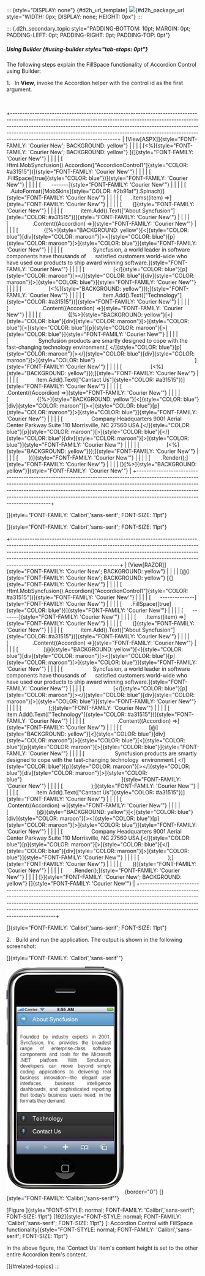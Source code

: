 ::: {style="DISPLAY: none"}
[](ms-xhelp:///?Id=d2h_url_template){#d2h_url_template} ![](!package_url!){#d2h_package_url style="WIDTH: 0px; DISPLAY: none; HEIGHT: 0px"}
:::

::: {.d2h_secondary_topic style="PADDING-BOTTOM: 10pt; MARGIN: 0pt; PADDING-LEFT: 0pt; PADDING-RIGHT: 0pt; PADDING-TOP: 0pt"}
##### Using Builder {#using-builder style="tab-stops: 0pt"}

The following steps explain the FillSpace functionality of Accordion Control using Builder:

1.   In **View**, invoke the Accordion helper with the control id as the first argument.

 

+-------------------------------------------------------------------------------------------------------------------------------------------------------------------------------------------------------------------------------------------------------------------------------------------------------------------------------------------------------------------+
| [View\[ASPX\]]{style="FONT-FAMILY: 'Courier New'; BACKGROUND: yellow"}                                                                                                                                                                                                                                                                                            |
|                                                                                                                                                                                                                                                                                                                                                                   |
| [\<%]{style="FONT-FAMILY: 'Courier New'; BACKGROUND: yellow"} [{]{style="FONT-FAMILY: 'Courier New'"}                                                                                                                                                                                                                                                             |
|                                                                                                                                                                                                                                                                                                                                                                   |
| [  Html.MobSyncfusion().Accordion([\"AccordionControl1\"]{style="COLOR: #a31515"})]{style="FONT-FAMILY: 'Courier New'"}                                                                                                                                                                                                                                           |
|                                                                                                                                                                                                                                                                                                                                                                   |
| [      .FillSpace([true]{style="COLOR: blue"})]{style="FONT-FAMILY: 'Courier New'"}                                                                                                                                                                                                                                                                               |
|                                                                                                                                                                                                                                                                                                                                                                   |
| [       \-\-\-\-\-\--]{style="FONT-FAMILY: 'Courier New'"}                                                                                                                                                                                                                                                                                                        |
|                                                                                                                                                                                                                                                                                                                                                                   |
| [      .AutoFormat([MobSkins]{style="COLOR: #2b91af"}.Spinach)]{style="FONT-FAMILY: 'Courier New'"}                                                                                                                                                                                                                                                               |
|                                                                                                                                                                                                                                                                                                                                                                   |
| [      .Items((item) =\>]{style="FONT-FAMILY: 'Courier New'"}                                                                                                                                                                                                                                                                                                     |
|                                                                                                                                                                                                                                                                                                                                                                   |
| [       {]{style="FONT-FAMILY: 'Courier New'"}                                                                                                                                                                                                                                                                                                                    |
|                                                                                                                                                                                                                                                                                                                                                                   |
| [            item.Add().Text([\"About Syncfusion\"]{style="COLOR: #a31515"})]{style="FONT-FAMILY: 'Courier New'"}                                                                                                                                                                                                                                                 |
|                                                                                                                                                                                                                                                                                                                                                                   |
| [                .Content((Accordion) =\>]{style="FONT-FAMILY: 'Courier New'"}                                                                                                                                                                                                                                                                                    |
|                                                                                                                                                                                                                                                                                                                                                                   |
| [                 {[%\>]{style="BACKGROUND: yellow"}[\<]{style="COLOR: blue"}[div]{style="COLOR: maroon"}[\>\<]{style="COLOR: blue"}[p]{style="COLOR: maroon"}[\>]{style="COLOR: blue"}]{style="FONT-FAMILY: 'Courier New'"}                                                                                                                                      |
|                                                                                                                                                                                                                                                                                                                                                                   |
| [                    Syncfusion, a world leader in software components have thousands of      satisfied customers world-wide who have used our products to ship award winning software.]{style="FONT-FAMILY: 'Courier New'"}                                                                                                                                      |
|                                                                                                                                                                                                                                                                                                                                                                   |
| [                   [\</]{style="COLOR: blue"}[p]{style="COLOR: maroon"}[\>\</]{style="COLOR: blue"}[div]{style="COLOR: maroon"}[\>]{style="COLOR: blue"}]{style="FONT-FAMILY: 'Courier New'"}                                                                                                                                                                    |
|                                                                                                                                                                                                                                                                                                                                                                   |
| [                  [\<%]{style="BACKGROUND: yellow"}});]{style="FONT-FAMILY: 'Courier New'"}                                                                                                                                                                                                                                                                      |
|                                                                                                                                                                                                                                                                                                                                                                   |
| [            item.Add().Text([\"Technology\"]{style="COLOR: #a31515"})]{style="FONT-FAMILY: 'Courier New'"}                                                                                                                                                                                                                                                       |
|                                                                                                                                                                                                                                                                                                                                                                   |
| [                      .Content((Accordion) =\>]{style="FONT-FAMILY: 'Courier New'"}                                                                                                                                                                                                                                                                              |
|                                                                                                                                                                                                                                                                                                                                                                   |
| [                  {[%\>]{style="BACKGROUND: yellow"}[\<]{style="COLOR: blue"}[div]{style="COLOR: maroon"}[\>]{style="COLOR: blue"}[\<]{style="COLOR: blue"}[p]{style="COLOR: maroon"}[\>]{style="COLOR: blue"}]{style="FONT-FAMILY: 'Courier New'"}                                                                                                              |
|                                                                                                                                                                                                                                                                                                                                                                   |
| [                    Syncfusion products are smartly designed to cope with the fast-changing technology environment.[ \</]{style="COLOR: blue"}[p]{style="COLOR: maroon"}[\>\</]{style="COLOR: blue"}[div]{style="COLOR: maroon"}[\>]{style="COLOR: blue"}                                                                  ]{style="FONT-FAMILY: 'Courier New'"} |
|                                                                                                                                                                                                                                                                                                                                                                   |
| [                   [\<%]{style="BACKGROUND: yellow"}});]{style="FONT-FAMILY: 'Courier New'"}                                                                                                                                                                                                                                                                     |
|                                                                                                                                                                                                                                                                                                                                                                   |
| [            item.Add().Text([\"Cantact Us\"]{style="COLOR: #a31515"})]{style="FONT-FAMILY: 'Courier New'"}                                                                                                                                                                                                                                                       |
|                                                                                                                                                                                                                                                                                                                                                                   |
| [                     .Content((Accordion) =\>]{style="FONT-FAMILY: 'Courier New'"}                                                                                                                                                                                                                                                                               |
|                                                                                                                                                                                                                                                                                                                                                                   |
| [                   {[%\>]{style="BACKGROUND: yellow"}[\<]{style="COLOR: blue"}[div]{style="COLOR: maroon"}[\>\<]{style="COLOR: blue"}[p]{style="COLOR: maroon"}[\>]{style="COLOR: blue"}]{style="FONT-FAMILY: 'Courier New'"}                                                                                                                                    |
|                                                                                                                                                                                                                                                                                                                                                                   |
| [                   Company Headquarters 9001 Aerial Center Parkway Suite 110 Morrisville, NC 27560 USA.[\</]{style="COLOR: blue"}[p]{style="COLOR: maroon"}[\>]{style="COLOR: blue"}[\</]{style="COLOR: blue"}[div]{style="COLOR: maroon"}[\>]{style="COLOR: blue"}]{style="FONT-FAMILY: 'Courier New'"}                                                         |
|                                                                                                                                                                                                                                                                                                                                                                   |
| [                  [\<%]{style="BACKGROUND: yellow"}});]{style="FONT-FAMILY: 'Courier New'"}                                                                                                                                                                                                                                                                      |
|                                                                                                                                                                                                                                                                                                                                                                   |
| [       })]{style="FONT-FAMILY: 'Courier New'"}                                                                                                                                                                                                                                                                                                                   |
|                                                                                                                                                                                                                                                                                                                                                                   |
| [       .Render();]{style="FONT-FAMILY: 'Courier New'"}                                                                                                                                                                                                                                                                                                           |
|                                                                                                                                                                                                                                                                                                                                                                   |
| [}[%\>]{style="BACKGROUND: yellow"}]{style="FONT-FAMILY: 'Courier New'"}                                                                                                                                                                                                                                                                                          |
+-------------------------------------------------------------------------------------------------------------------------------------------------------------------------------------------------------------------------------------------------------------------------------------------------------------------------------------------------------------------+

[]{style="FONT-FAMILY: 'Calibri','sans-serif'; FONT-SIZE: 11pt"} 

[]{style="FONT-FAMILY: 'Calibri','sans-serif'; FONT-SIZE: 11pt"} 

+--------------------------------------------------------------------------------------------------------------------------------------------------------------------------------------------------------------------------------------------------------------------------------------------------------------------------------------------------------------------+
| [View\[RAZOR\]]{style="FONT-FAMILY: 'Courier New'; BACKGROUND: yellow"}                                                                                                                                                                                                                                                                                            |
|                                                                                                                                                                                                                                                                                                                                                                    |
| [@]{style="FONT-FAMILY: 'Courier New'; BACKGROUND: yellow"} [{]{style="FONT-FAMILY: 'Courier New'"}                                                                                                                                                                                                                                                                |
|                                                                                                                                                                                                                                                                                                                                                                    |
| [  Html.MobSyncfusion().Accordion([\"AccordionControl1\"]{style="COLOR: #a31515"})]{style="FONT-FAMILY: 'Courier New'"}                                                                                                                                                                                                                                            |
|                                                                                                                                                                                                                                                                                                                                                                    |
| [      \-\-\-\-\-\-\-\-\-\-\-\-\--]{style="FONT-FAMILY: 'Courier New'"}                                                                                                                                                                                                                                                                                            |
|                                                                                                                                                                                                                                                                                                                                                                    |
| [      .FillSpace([true]{style="COLOR: blue"})]{style="FONT-FAMILY: 'Courier New'"}                                                                                                                                                                                                                                                                                |
|                                                                                                                                                                                                                                                                                                                                                                    |
| [      \-\-\-\-\-\--]{style="FONT-FAMILY: 'Courier New'"}                                                                                                                                                                                                                                                                                                          |
|                                                                                                                                                                                                                                                                                                                                                                    |
| [      .Items((item) =\>]{style="FONT-FAMILY: 'Courier New'"}                                                                                                                                                                                                                                                                                                      |
|                                                                                                                                                                                                                                                                                                                                                                    |
| [       {]{style="FONT-FAMILY: 'Courier New'"}                                                                                                                                                                                                                                                                                                                     |
|                                                                                                                                                                                                                                                                                                                                                                    |
| [            item.Add().Text([\"About Syncfusion\"]{style="COLOR: #a31515"})]{style="FONT-FAMILY: 'Courier New'"}                                                                                                                                                                                                                                                  |
|                                                                                                                                                                                                                                                                                                                                                                    |
| [                .Content((Accordion) =\>]{style="FONT-FAMILY: 'Courier New'"}                                                                                                                                                                                                                                                                                     |
|                                                                                                                                                                                                                                                                                                                                                                    |
| [                 [@]{style="BACKGROUND: yellow"}[\<]{style="COLOR: blue"}[div]{style="COLOR: maroon"}[\>\<]{style="COLOR: blue"}[p]{style="COLOR: maroon"}[\>]{style="COLOR: blue"}]{style="FONT-FAMILY: 'Courier New'"}                                                                                                                                          |
|                                                                                                                                                                                                                                                                                                                                                                    |
| [                    Syncfusion, a world leader in software components have thousands of      satisfied customers world-wide who have used our products to ship award winning software.]{style="FONT-FAMILY: 'Courier New'"}                                                                                                                                       |
|                                                                                                                                                                                                                                                                                                                                                                    |
| [                   [\</]{style="COLOR: blue"}[p]{style="COLOR: maroon"}[\>\</]{style="COLOR: blue"}[div]{style="COLOR: maroon"}[\>]{style="COLOR: blue"}]{style="FONT-FAMILY: 'Courier New'"}                                                                                                                                                                     |
|                                                                                                                                                                                                                                                                                                                                                                    |
| [                  );]{style="FONT-FAMILY: 'Courier New'"}                                                                                                                                                                                                                                                                                                         |
|                                                                                                                                                                                                                                                                                                                                                                    |
| [            item.Add().Text([\"Technology\"]{style="COLOR: #a31515"})]{style="FONT-FAMILY: 'Courier New'"}                                                                                                                                                                                                                                                        |
|                                                                                                                                                                                                                                                                                                                                                                    |
| [                      .Content((Accordion) =\>]{style="FONT-FAMILY: 'Courier New'"}                                                                                                                                                                                                                                                                               |
|                                                                                                                                                                                                                                                                                                                                                                    |
| [                  [@]{style="BACKGROUND: yellow"}[\<]{style="COLOR: blue"}[div]{style="COLOR: maroon"}[\>]{style="COLOR: blue"}[\<]{style="COLOR: blue"}[p]{style="COLOR: maroon"}[\>]{style="COLOR: blue"}]{style="FONT-FAMILY: 'Courier New'"}                                                                                                                  |
|                                                                                                                                                                                                                                                                                                                                                                    |
| [                    Syncfusion products are smartly designed to cope with the fast-changing technology  environment.[ \</]{style="COLOR: blue"}[p]{style="COLOR: maroon"}[\>\</]{style="COLOR: blue"}[div]{style="COLOR: maroon"}[\>]{style="COLOR: blue"}                                                                  ]{style="FONT-FAMILY: 'Courier New'"} |
|                                                                                                                                                                                                                                                                                                                                                                    |
| [                   );]{style="FONT-FAMILY: 'Courier New'"}                                                                                                                                                                                                                                                                                                        |
|                                                                                                                                                                                                                                                                                                                                                                    |
| [            item.Add().Text([\"Cantact Us\"]{style="COLOR: #a31515"})]{style="FONT-FAMILY: 'Courier New'"}                                                                                                                                                                                                                                                        |
|                                                                                                                                                                                                                                                                                                                                                                    |
| [                     .Content((Accordion) =\>]{style="FONT-FAMILY: 'Courier New'"}                                                                                                                                                                                                                                                                                |
|                                                                                                                                                                                                                                                                                                                                                                    |
| [                   [@]{style="BACKGROUND: yellow"}[\<]{style="COLOR: blue"}[div]{style="COLOR: maroon"}[\>\<]{style="COLOR: blue"}[p]{style="COLOR: maroon"}[\>]{style="COLOR: blue"}]{style="FONT-FAMILY: 'Courier New'"}                                                                                                                                        |
|                                                                                                                                                                                                                                                                                                                                                                    |
| [                   Company Headquarters 9001 Aerial Center Parkway Suite 110 Morrisville, NC 27560 USA.[\</]{style="COLOR: blue"}[p]{style="COLOR: maroon"}[\>]{style="COLOR: blue"}[\</]{style="COLOR: blue"}[div]{style="COLOR: maroon"}[\>]{style="COLOR: blue"}]{style="FONT-FAMILY: 'Courier New'"}                                                          |
|                                                                                                                                                                                                                                                                                                                                                                    |
| [                   );]{style="FONT-FAMILY: 'Courier New'"}                                                                                                                                                                                                                                                                                                        |
|                                                                                                                                                                                                                                                                                                                                                                    |
| [       })]{style="FONT-FAMILY: 'Courier New'"}                                                                                                                                                                                                                                                                                                                    |
|                                                                                                                                                                                                                                                                                                                                                                    |
| [       .Render();]{style="FONT-FAMILY: 'Courier New'"}                                                                                                                                                                                                                                                                                                            |
|                                                                                                                                                                                                                                                                                                                                                                    |
| [}]{style="FONT-FAMILY: 'Courier New'; BACKGROUND: yellow"} []{style="FONT-FAMILY: 'Courier New'"}                                                                                                                                                                                                                                                                 |
+--------------------------------------------------------------------------------------------------------------------------------------------------------------------------------------------------------------------------------------------------------------------------------------------------------------------------------------------------------------------+

[]{style="FONT-FAMILY: 'Calibri','sans-serif'; FONT-SIZE: 11pt"} 

2.   Build and run the application. The output is shown in the following screenshot:

[]{style="FONT-FAMILY: 'Calibri','sans-serif'"} 

![](ImagesExt/image103_57.jpg){border="0"} []{style="FONT-FAMILY: 'Calibri','sans-serif'"}

[Figure ]{style="FONT-STYLE: normal; FONT-FAMILY: 'Calibri','sans-serif'; FONT-SIZE: 11pt"} [192]{style="FONT-STYLE: normal; FONT-FAMILY: 'Calibri','sans-serif'; FONT-SIZE: 11pt"} [: Accordion Control with FillSpace functionality]{style="FONT-STYLE: normal; FONT-FAMILY: 'Calibri','sans-serif'; FONT-SIZE: 11pt"}

In the above figure, the 'Contact Us' item's content height is set to the other entire Accordion item's content.

[]{#related-topics}
:::
